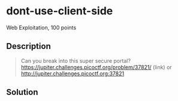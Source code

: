 # dont-use-client-side
Web Exploitation, 100 points

## Description
>Can you break into this super secure portal? https://jupiter.challenges.picoctf.org/problem/37821/ (link) or http://jupiter.challenges.picoctf.org:37821

## Solution
